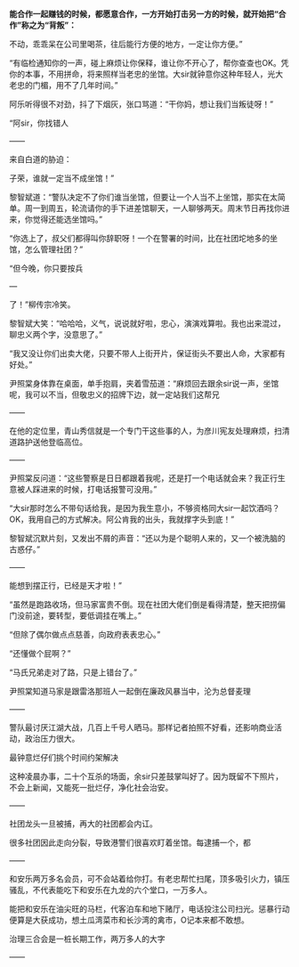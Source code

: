**能合作一起赚钱的时候，都愿意合作，一方开始打击另一方的时候，就开始把“合作”称之为“背叛”：**

不动，乖乖呆在公司里喝茶，往后能行方便的地方，一定让你方便。”

“有临检通知你的一声，碰上麻烦让你保释，谁让你不开心了，帮你查查也OK。凭你的本事，不用拼命，将来照样当老忠的坐馆。大sir就钟意你这种年轻人，光大老忠的门楣，用不了几年时间。”

阿乐听得很不对劲，抖了下烟灰，张口骂道：“干你妈，想让我们当叛徒呀！”

“阿sir，你找错人

——

来自白道的胁迫：

子荣，谁就一定当不成坐馆！”

黎智斌道：“警队决定不了你们谁当坐馆，但要让一个人当不上坐馆，那实在太简单。周一到周五，轮流请你的手下进差馆聊天，一人聊够两天。周末节日再找你进来，你觉得还能选坐馆吗。”

“你选上了，叔父们都得叫你辞职呀！一个在警署的时间，比在社团坨地多的坐馆，怎么管理社团？”

“但今晚，你只要按兵

—

了！”柳传宗冷笑。

黎智斌大笑：“哈哈哈，义气，说说就好啦，忠心，演演戏算啦。我也出来混过，聊忠义两个字，没意思了。”

“我又没让你们出卖大佬，只要不带人上街开片，保证街头不要出人命，大家都有好处。”

尹照棠身体靠在桌面，单手抱肩，夹着雪茄道：“麻烦回去跟余sir说一声，坐馆呢，我可以不当，但敬忠义的招牌下边，就一定站我们这帮兄

——

在他的定位里，青山秀信就是一个专门干这些事的人，为彦川宪友处理麻烦，扫清道路护送他登临高位。

——

尹照棠反问道：“这些警察是日日都跟着我呢，还是打一个电话就会来？我正行生意被人踩进来的时候，打电话报警可没用。”

“大sir那时怎么不带句话给我，是因为我生意小，不够资格同大sir一起饮酒吗？OK，我用自己的方式解决。阿公肯我的出头，我就撑字头到底！”

黎智斌沉默片刻，又发出不屑的声音：“还以为是个聪明人来的，又一个被洗脑的古惑仔。”

——

能想到摆正行，已经是天才啦！”

“虽然是跑路收场，但马家富贵不倒。现在社团大佬们倒是看得清楚，整天把捞偏门没前途，要转型，要低调挂在嘴上。”

“但除了偶尔做点点慈善，向政府表表忠心。”

“还懂做个屁啊？”

“马氏兄弟走对了路，只是上错台了。”

尹照棠知道马家是跟雷洛那班人一起倒在廉政风暴当中，沦为总督麦理

——

警队最讨厌江湖大战，几百上千号人晒马。那样记者拍照不好看，还影响商业活动，政治压力很大。

最钟意烂仔们挑个时间约架解决

这种凌晨办事，二十个互杀的场面，余sir只差鼓掌叫好了。因为既留不下照片，不会上新闻，又能死一批烂仔，净化社会治安。

——

社团龙头一旦被捕，再大的社团都会内讧。

很多社团因此走向分裂，导致港警们很喜欢盯着坐馆。每逮捕一个，都

——

和安乐两万多名会员，可不会站着给你打。有老忠帮忙扫尾，顶多吸引火力，镇压骚乱，不代表能吃下和安乐在九龙的六个堂口，一万多人。

能把和安乐在油尖旺的马栏，代客泊车和地下赌厅，电话投注公司扫光。惩暴行动便算是大获成功，想土瓜湾菜市和长沙湾的禽市，O记本来都不敢想。

治理三合会是一桩长期工作，两万多人的大字

——


